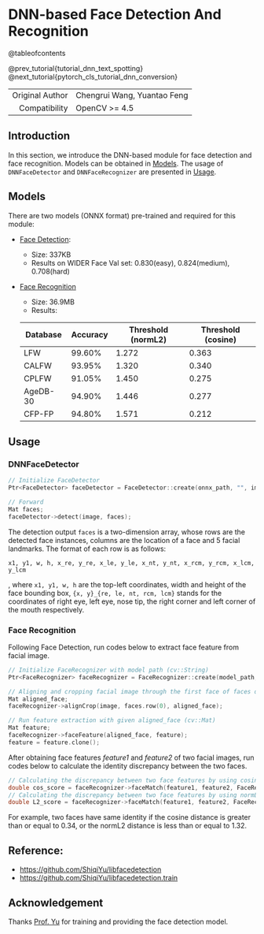 # DNN-based Face Detection And Recognition

@tableofcontents

@prev_tutorial{tutorial_dnn_text_spotting}
@next_tutorial{pytorch_cls_tutorial_dnn_conversion}

| | |
| -: | :- |
| Original Author | Chengrui Wang, Yuantao Feng |
| Compatibility | OpenCV >= 4.5 |

## Introduction

In this section, we introduce the DNN-based module for face detection and face recognition. Models can be obtained in [Models](#Models). The usage of `DNNFaceDetector` and `DNNFaceRecognizer` are presented in [Usage](#Usage).

## Models

There are two models (ONNX format) pre-trained and required for this module:
- [Face Detection](https://github.com/ShiqiYu/libfacedetection.train/tree/master/tasks/task1/onnx):
    - Size: 337KB
    - Results on WIDER Face Val set: 0.830(easy), 0.824(medium), 0.708(hard)
- [Face Recognition](https://drive.google.com/file/d/1ClK9WiB492c5OZFKveF3XiHCejoOxINW/view?usp=sharing)
    - Size: 36.9MB
    - Results:

    | Database | Accuracy | Threshold (normL2) | Threshold (cosine) |
    | -------- | -------- | ------------------ | ------------------ |
    | LFW      | 99.60%   | 1.272              | 0.363              |
    | CALFW    | 93.95%   | 1.320              | 0.340              |
    | CPLFW    | 91.05%   | 1.450              | 0.275              |
    | AgeDB-30 | 94.90%   | 1.446              | 0.277              |
    | CFP-FP   | 94.80%   | 1.571              | 0.212              |

## Usage

### DNNFaceDetector

```cpp
// Initialize FaceDetector
Ptr<FaceDetector> faceDetector = FaceDetector::create(onnx_path, "", image.size(), score_thresh, nms_thresh, top_k);

// Forward
Mat faces;
faceDetector->detect(image, faces);
```

The detection output `faces` is a two-dimension array, whose rows are the detected face instances, columns are the location of a face and 5 facial landmarks. The format of each row is as follows:

```
x1, y1, w, h, x_re, y_re, x_le, y_le, x_nt, y_nt, x_rcm, y_rcm, x_lcm, y_lcm
```
, where `x1, y1, w, h` are the top-left coordinates, width and height of the face bounding box, `{x, y}_{re, le, nt, rcm, lcm}` stands for the coordinates of right eye, left eye, nose tip, the right corner and left corner of the mouth respectively.


### Face Recognition

Following Face Detection, run codes below to extract face feature from facial image.

```cpp
// Initialize FaceRecognizer with model path (cv::String)
Ptr<FaceRecognizer> faceRecognizer = FaceRecognizer::create(model_path, "");

// Aligning and cropping facial image through the first face of faces detected by dnn_face::DNNFaceDetector
Mat aligned_face;
faceRecognizer->alignCrop(image, faces.row(0), aligned_face);

// Run feature extraction with given aligned_face (cv::Mat)
Mat feature;
faceRecognizer->faceFeature(aligned_face, feature);
feature = feature.clone();
```

After obtaining face features *feature1* and *feature2* of two facial images, run codes below to calculate the identity discrepancy between the two faces.

```cpp
// Calculating the discrepancy between two face features by using cosine distance.
double cos_score = faceRecognizer->faceMatch(feature1, feature2, FaceRecognizer::distype::cosine);
// Calculating the discrepancy between two face features by using normL2 distance.
double L2_score = faceRecognizer->faceMatch(feature1, feature2, FaceRecognizer::distype::norml2);
```

For example, two faces have same identity if the cosine distance is greater than or equal to 0.34, or the normL2 distance is less than or equal to 1.32.

## Reference:

- https://github.com/ShiqiYu/libfacedetection
- https://github.com/ShiqiYu/libfacedetection.train

## Acknowledgement

Thanks [Prof. Yu](https://github.com/ShiqiYu/) for training and providing the face detection model.